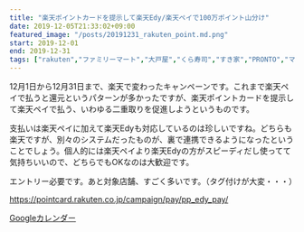 ```yaml
---
title: "楽天ポイントカードを提示して楽天Edy/楽天ペイで100万ポイント山分け"
date: 2019-12-05T21:33:02+09:00
featured_image: "/posts/20191231_rakuten_point.md.png"
start: 2019-12-01
end: 2019-12-31
tags: ["rakuten","ファミリーマート","大戸屋","くら寿司","すき家","PRONTO","マクドナルド","ミスタードーナツ","リンガーハット","ロイヤルホスト","ココカラファイン","サンドラッグ","ダイコクドラッグ","ツルハ","福太郎","ビックカメラ"]
---
```


12月1日から12月31日まで、楽天で変わったキャンペーンです。これまで楽天ペイで払うと還元というパターンが多かったですが、楽天ポイントカードを提示して楽天ペイで払う、いわゆる二重取りを促進しようというものです。

支払いは楽天ペイに加えて楽天Edyも対応しているのは珍しいですね。どちらも楽天ですが、別々のシステムだったものが、裏で連携できるようになったということでしょう。個人的には楽天ペイより楽天Edyの方がスピーディだし使ってて気持ちいいので、どちらでもOKなのは大歓迎です。

エントリー必要です。あと対象店舗、すごく多いです。（タグ付けが大変・・・）

https://pointcard.rakuten.co.jp/campaign/pay/pp_edy_pay/


[Googleカレンダー](http://www.google.com/calendar/event?action=TEMPLATE&text=%E6%A5%BD%E5%A4%A9%E3%83%9D%E3%82%A4%E3%83%B3%E3%83%88%E3%82%AB%E3%83%BC%E3%83%89%E3%82%92%E6%8F%90%E7%A4%BA%E3%81%97%E3%81%A6%E6%A5%BD%E5%A4%A9Edy/%E6%A5%BD%E5%A4%A9%E3%83%9A%E3%82%A4%E3%81%A7100%E4%B8%87%E3%83%9D%E3%82%A4%E3%83%B3%E3%83%88%E5%B1%B1%E5%88%86%E3%81%91&dates=20191201/20191231&details=https://pokanpo.com/posts/20191231_rakuten_point/)